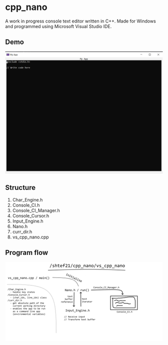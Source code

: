 # cpp_nano
A work in progress console text editor written in C++. Made for Windows and programmed using Microsoft Visual Studio IDE.

## Demo

![Demo image](/demo.png)

## Structure

1. Char_Engine.h
1. Console_CI.h
1. Console_CI_Manager.h
1. Console_Cursor.h
1. Input_Engine.h
1. Nano.h
1. curr_dir.h
1. vs_cpp_nano.cpp

## Program flow

![Image of the structure](/img.png)
